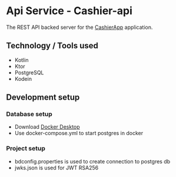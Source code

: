 # Api Service - Cashier-api

The REST API backed server for the [CashierApp](https://github.com/Grigoriym/Cashier) application.

## Technology / Tools used
- Kotlin
- Ktor
- PostgreSQL
- Kodein

## Development setup

### Database setup

- Download [Docker Desktop](https://www.docker.com/products/docker-desktop)
- Use docker-compose.yml to start postgres in docker

### Project setup

- bdconfig.properties is used to create connection to postgres db
- jwks.json is used for JWT RSA256